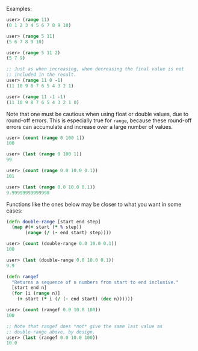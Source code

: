 Examples:

```clojure
user> (range 11)
(0 1 2 3 4 5 6 7 8 9 10)

user> (range 5 11)
(5 6 7 8 9 10)

user> (range 5 11 2)
(5 7 9)

;; Just as when increasing, when decreasing the final value is not
;; included in the result.
user> (range 11 0 -1)
(11 10 9 8 7 6 5 4 3 2 1)

user> (range 11 -1 -1)
(11 10 9 8 7 6 5 4 3 2 1 0)
```

Note that one must be cautious when using float or double values, due
to round-off errors.  This is especially true for `range`, because
these round-off errors can accumulate and increase over a large number
of values.

```clojure
user> (count (range 0 100 1))
100

user> (last (range 0 100 1))
99

user> (count (range 0.0 10.0 0.1))
101

user> (last (range 0.0 10.0 0.1))
9.99999999999998
```

Functions like the ones below may be closer to what you want in some
cases:

```clojure
(defn double-range [start end step]
  (map #(+ start (* % step))
       (range (/ (- end start) step))))

user> (count (double-range 0.0 10.0 0.1))
100

user> (last (double-range 0.0 10.0 0.1))
9.9

(defn rangef
  "Returns a sequence of n numbers from start to end inclusive."
  [start end n]
  (for [i (range n)]
    (+ start (* i (/ (- end start) (dec n))))))

user> (count (rangef 0.0 10.0 100))
100

;; Note that rangef does *not* give the same last value as
;; double-range above, by design.
user> (last (rangef 0.0 10.0 100))
10.0
```
